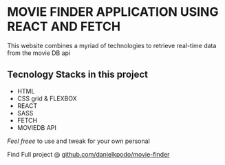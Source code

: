 # MOVIE FINDER APPLICATION USING REACT AND FETCH

This website combines a myriad of technologies to retrieve real-time data from the movie DB api

## Tecnology Stacks in this project

- HTML
- CSS grid & FLEXBOX
- REACT
- SASS
- FETCH
- MOVIEDB API

_Feel freee_ to use and tweak for your own personal

Find Full project @ [github.com/danielkpodo/movie-finder](https://danielkpodo.github.io/movie-finder/ "Visit Webpage")
